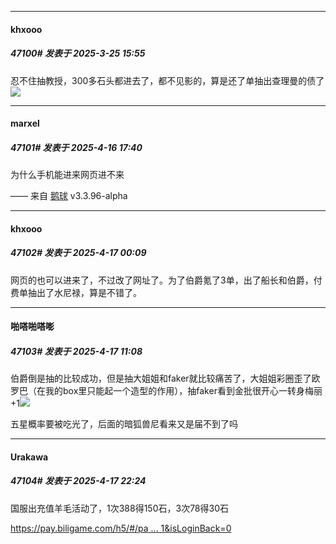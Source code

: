 ﻿
*****

####  khxooo  
##### 47100#       发表于 2025-3-25 15:55

忍不住抽教授，300多石头都进去了，都不见影的，算是还了单抽出查理曼的债了<img src="https://static.stage1st.com/image/smiley/face2017/068.png" referrerpolicy="no-referrer">

*****

####  marxel  
##### 47101#       发表于 2025-4-16 17:40

为什么手机能进来网页进不来

—— 来自 [鹅球](https://www.pgyer.com/xfPejhuq) v3.3.96-alpha


*****

####  khxooo  
##### 47102#       发表于 2025-4-17 00:09

网页的也可以进来了，不过改了网址了。为了伯爵氪了3单，出了船长和伯爵，付费单抽出了水尼禄，算是不错了。


*****

####  啪嗒啪嗒嘭  
##### 47103#       发表于 2025-4-17 11:08

伯爵倒是抽的比较成功，但是抽大姐姐和faker就比较痛苦了，大姐姐彩圈歪了欧罗巴（在我的box里只能起一个造型的作用），抽faker看到金批很开心一转身梅丽+1<img src="https://static.stage1st.com/image/smiley/face2017/218.png" referrerpolicy="no-referrer">

五星概率要被吃光了，后面的暗狐兽尼看来又是届不到了吗


*****

####  Urakawa  
##### 47104#       发表于 2025-4-17 22:24

国服出充值羊毛活动了，1次388得150石，3次78得30石

[https://pay.biligame.com/h5/#/pa ... 1&amp;isLoginBack=0](https://pay.biligame.com/h5/#/pay?gameBaseId=49&amp;mainchannel1=2&amp;channel2=3_0417_1&amp;isLoginBack=0)

